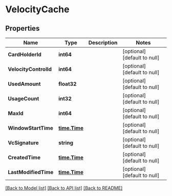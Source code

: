 # VelocityCache

## Properties
Name | Type | Description | Notes
------------ | ------------- | ------------- | -------------
**CardHolderId** | **int64** |  | [optional] [default to null]
**VelocityControlId** | **int64** |  | [optional] [default to null]
**UsedAmount** | **float32** |  | [optional] [default to null]
**UsageCount** | **int32** |  | [optional] [default to null]
**MaxId** | **int64** |  | [optional] [default to null]
**WindowStartTime** | [**time.Time**](time.Time.md) |  | [optional] [default to null]
**VcSignature** | **string** |  | [optional] [default to null]
**CreatedTime** | [**time.Time**](time.Time.md) |  | [optional] [default to null]
**LastModifiedTime** | [**time.Time**](time.Time.md) |  | [optional] [default to null]

[[Back to Model list]](../README.md#documentation-for-models) [[Back to API list]](../README.md#documentation-for-api-endpoints) [[Back to README]](../README.md)


